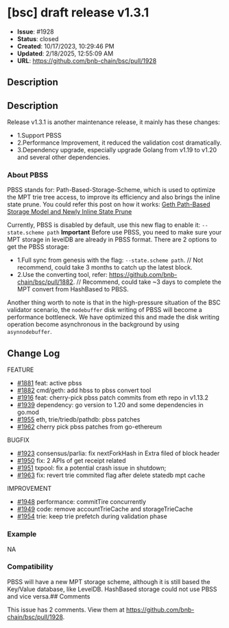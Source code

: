 # [bsc] draft release v1.3.1

- **Issue**: #1928
- **Status**: closed
- **Created**: 10/17/2023, 10:29:46 PM
- **Updated**: 2/18/2025, 12:55:09 AM
- **URL**: https://github.com/bnb-chain/bsc/pull/1928

## Description

## Description
Release v1.3.1 is another maintenance release, it mainly has these changes:
- 1.Support PBSS
- 2.Performance Improvement, it reduced the validation cost dramatically.
- 3.Dependency upgrade, especially upgrade Golang from v1.19 to v1.20 and several other dependencies.

### About PBSS
PBSS stands for: Path-Based-Storage-Scheme, which is used to optimize the MPT trie tree access, to improve its efficiency and also brings the inline state prune. You could refer this post on how it works: [Geth Path-Based Storage Model and Newly Inline State Prune](https://nodereal.io/blog/en/geth-path-based-storage-model-and-newly-inline-state-prune/)

Currently, PBSS is disabled by default, use this new flag to enable it: `--state.scheme path`
**Important**
Before use PBSS, you need to make sure your MPT storage in levelDB are already in PBSS format. There are 2 options to get the PBSS storage:
- 1.Full sync from genesis with the flag: `--state.scheme path`.  // Not recommend, could take 3 months to catch up the latest block.
- 2.Use the converting tool, refer: https://github.com/bnb-chain/bsc/pull/1882.  // Recommend, could take ~3 days to complete the MPT convert from HashBased to PBSS.

Another thing worth to note is that in the high-pressure situation of the BSC validator scenario, the `nodebuffer` disk writing of PBSS will become a performance bottleneck. We have optimized this and made the disk writing operation become asynchronous in the background by using `asynnodebuffer`.

## Change Log
FEATURE
* [\#1881](https://github.com/bnb-chain/bsc/pull/1881) feat: active pbss
* [\#1882](https://github.com/bnb-chain/bsc/pull/1882) cmd/geth: add hbss to pbss convert tool
* [\#1916](https://github.com/bnb-chain/bsc/pull/1916) feat: cherry-pick pbss patch commits from eth repo in v1.13.2
* [\#1939](https://github.com/bnb-chain/bsc/pull/1939) dependency: go version to 1.20 and some dependencies in go.mod
* [\#1955](https://github.com/bnb-chain/bsc/pull/1955) eth, trie/triedb/pathdb: pbss patches
* [\#1962](https://github.com/bnb-chain/bsc/pull/1962) cherry pick pbss patches from go-ethereum

BUGFIX
* [\#1923](https://github.com/bnb-chain/bsc/pull/1923) consensus/parlia: fix nextForkHash in Extra filed of block header
* [\#1950](https://github.com/bnb-chain/bsc/pull/1950) fix: 2 APIs of get receipt related
* [\#1951](https://github.com/bnb-chain/bsc/pull/1951) txpool: fix a potential crash issue in shutdown;
* [\#1963](https://github.com/bnb-chain/bsc/pull/1963) fix: revert trie commited flag after delete statedb mpt cache

IMPROVEMENT
* [\#1948](https://github.com/bnb-chain/bsc/pull/1948) performance: commitTire concurrently
* [\#1949](https://github.com/bnb-chain/bsc/pull/1949) code: remove accountTrieCache and storageTrieCache
* [\#1954](https://github.com/bnb-chain/bsc/pull/1954) trie: keep trie prefetch during validation phase

### Example
NA

### Compatibility
PBSS will have a new MPT storage scheme, although it is still based the Key/Value database, like LevelDB. HashBased storage could not use PBSS and vice versa.## Comments

This issue has 2 comments. View them at https://github.com/bnb-chain/bsc/pull/1928.

